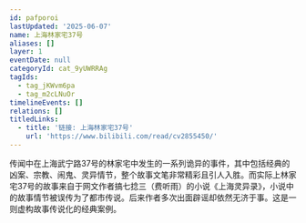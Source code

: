 ```yaml
---
id: pafporoi
lastUpdated: '2025-06-07'
name: 上海林家宅37号
aliases: []
layer: 1
eventDate: null
categoryId: cat_9yUWRRAg
tagIds:
  - tag_jKWvm6pa
  - tag_m2cLNuOr
timelineEvents: []
relations: []
titledLinks:
  - title: '链接: 上海林家宅37号'
    url: 'https://www.bilibili.com/read/cv2855450/'
---
```

传闻中在上海武宁路37号的林家宅中发生的一系列诡异的事件，其中包括经典的凶案、宗教、闹鬼、灵异情节，整个故事文笔非常精彩且引人入胜。而实际上林家宅37号的故事来自于网文作者搞七捻三（费听雨）的小说《上海灵异录》，小说中的故事情节被误传为了都市传说。后来作者多次出面辟谣却依然无济于事。这是一则虚构故事传说化的经典案例。
